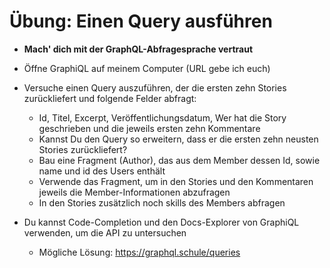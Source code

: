 # Übung: Einen Query ausführen
* **Mach' dich mit der GraphQL-Abfragesprache vertraut**

* Öffne GraphiQL auf meinem Computer (URL gebe ich euch)
* Versuche einen Query auszuführen, der die ersten zehn Stories zurückliefert und folgende Felder abfragt:
  * Id, Titel, Excerpt, Veröffentlichungsdatum, Wer hat die Story geschrieben und die jeweils ersten zehn Kommentare
  * Kannst Du den Query so erweitern, dass er die ersten zehn neusten Stories zurückliefert?
  * Bau eine Fragment (Author), das aus dem Member dessen Id, sowie name und id des Users enthält
  * Verwende das Fragment, um in den Stories und den Kommentaren jeweils die Member-Informationen abzufragen
  * In den Stories zusätzlich noch skills des Members abfragen

* Du kannst Code-Completion und den Docs-Explorer von GraphiQL verwenden, um die API zu untersuchen
  * Mögliche Lösung: https://graphql.schule/queries
